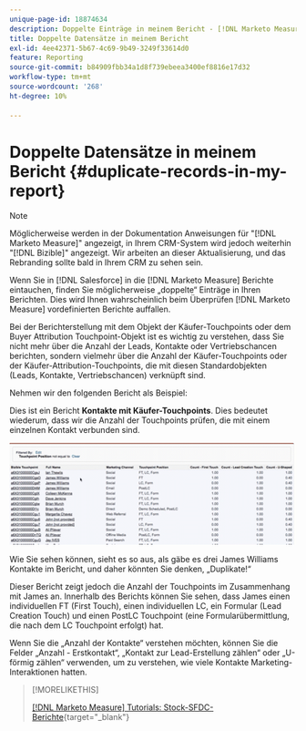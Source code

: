 ```yaml
---
unique-page-id: 18874634
description: Doppelte Einträge in meinem Bericht - [!DNL Marketo Measure]
title: Doppelte Datensätze in meinem Bericht
exl-id: 4ee42371-5b67-4c69-9b49-3249f33614d0
feature: Reporting
source-git-commit: b84909fbb34a1d8f739ebeea3400ef8816e17d32
workflow-type: tm+mt
source-wordcount: '268'
ht-degree: 10%

---
```


# Doppelte Datensätze in meinem Bericht {#duplicate-records-in-my-report}

>[!NOTE]
>
>Möglicherweise werden in der Dokumentation Anweisungen für &quot;[!DNL Marketo Measure]&quot; angezeigt, in Ihrem CRM-System wird jedoch weiterhin &quot;[!DNL Bizible]&quot; angezeigt. Wir arbeiten an dieser Aktualisierung, und das Rebranding sollte bald in Ihrem CRM zu sehen sein.

Wenn Sie in [!DNL Salesforce] in die [!DNL Marketo Measure] Berichte eintauchen, finden Sie möglicherweise „doppelte“ Einträge in Ihren Berichten. Dies wird Ihnen wahrscheinlich beim Überprüfen [!DNL Marketo Measure] vordefinierten Berichte auffallen.

Bei der Berichterstellung mit dem Objekt der Käufer-Touchpoints oder dem Buyer Attribution Touchpoint-Objekt ist es wichtig zu verstehen, dass Sie nicht mehr über die Anzahl der Leads, Kontakte oder Vertriebschancen berichten, sondern vielmehr über die Anzahl der Käufer-Touchpoints oder der Käufer-Attribution-Touchpoints, die mit diesen Standardobjekten (Leads, Kontakte, Vertriebschancen) verknüpft sind.

Nehmen wir den folgenden Bericht als Beispiel:

Dies ist ein Bericht **Kontakte mit Käufer-Touchpoints**. Dies bedeutet wiederum, dass wir die Anzahl der Touchpoints prüfen, die mit einem einzelnen Kontakt verbunden sind.

![](assets/1.gif)

Wie Sie sehen können, sieht es so aus, als gäbe es drei James Williams Kontakte im Bericht, und daher könnten Sie denken, „Duplikate!“

Dieser Bericht zeigt jedoch die Anzahl der Touchpoints im Zusammenhang mit James an. Innerhalb des Berichts können Sie sehen, dass James einen individuellen FT (First Touch), einen individuellen LC, ein Formular (Lead Creation Touch) und einen PostLC Touchpoint (eine Formularübermittlung, die nach dem LC Touchpoint erfolgt) hat.

Wenn Sie die „Anzahl der Kontakte“ verstehen möchten, können Sie die Felder „Anzahl - Erstkontakt“, „Kontakt zur Lead-Erstellung zählen“ oder „U-förmig zählen“ verwenden, um zu verstehen, wie viele Kontakte Marketing-Interaktionen hatten.

>[!MORELIKETHIS]
>
>[[!DNL Marketo Measure] Tutorials: Stock-SFDC-Berichte](https://experienceleague.adobe.com/de/docs/marketo-measure-learn/tutorials/onboarding/marketo-measure-102/stock-salesforce-reports){target="_blank"}

